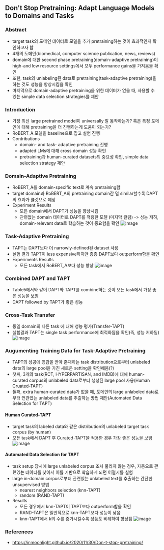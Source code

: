 ## Don't Stop Pretraining: Adapt Language Models to Domains and Tasks

### Abstract
- target task의 도메인 데이터로 모델을 추가 pretraining하는 것이 효과적인지 확인하고자 함
- 4개의 도메인(biomedical, computer science publication, news, reviews)
- domain에 대한 second phase pretraining(domain-adaptive pretraining)이 high-and low resource settings에서 모두 performance gains을 가져옴을 확인 
- 또한, task의 unlabeling된 data로 pretraining(task-adaptive pretraining)을 하는 것도 성능을 향상시킴을 확인
- 마지막으로 domain-adaptive pretraining을 위한 데이터가 없을 때, 사용할 수 있는 simple data selection strategies를 제안

### Introduction
- 가장 최신 large pretrained model이 universally 잘 동작하는가? 혹은 특정 도메인에 대해 pretraining을 더 진행하는게 도움이 되는가?
- RoBERT_A 모델을 baseline으로 잡고 실험 진행
- Contributions
  - domain- and task- adaptive pretraining 진행
  - adapted LMs에 대해 cross domain 성능 확인
  - pretraining과 human-curated datasets의 중요성 확인, simple data selection strategy 제안

### Domain-Adaptive Pretraining
- RoBERT_A를 domain-specific text로 계속 pretraining함
- target domain과 RoBERT_A의 pretraining domain간 덜 similar할수록 DAPT의 효과가 클것으로 예상
- Experiment Results
  - 모든 domain에서 DAPT가 성능을 향상시킴
  - 관련없는 domain 데이터로 DAPT를 적용한 모델 (마지막 컬럼) -> 성능 저하, domain-relevant data로 학습하는 것이 중요함을 확인 
  ![image](https://user-images.githubusercontent.com/48814946/110467055-e15bfe00-8119-11eb-93fd-cefb983eb50d.png)
  
### Task-Adaptive Pretraining
- TAPT는 DAPT보다 더 narrowly-defined된 dataset 사용
- 실험 결과 TAPT이 less expensive하지만 종종 DAPT보다 outperform함을 확인
- Experiments Results
  - 모든 task에서 RoBERT_A보다 성능 향상
  ![image](https://user-images.githubusercontent.com/48814946/110467779-c50c9100-811a-11eb-922e-b40464d11e8c.png)
  
### Combined DAPT and TAPT
- Table5에서와 같이 DAPT와 TAPT를 combine하는 것이 모든 task에서 가장 좋은 성능을 보임
- DAPT followed by TAPT가 좋은 성능

### Cross-Task Transfer
- 동일 domain의 다른 task 에 대해 성능 평가(Transfer-TAPT)
- 실험결과 TAPT는 single task performance에 최적화됨을 확인(즉, 성능 저하됨)
![image](https://user-images.githubusercontent.com/48814946/110468548-cbe7d380-811b-11eb-82e0-603908524038.png)

### Augumenting Training Data for Task-Adaptive Pretraining
- TAPT의 성공에 영감을 받아 존재하는 task distribution으로부터 unlabeled data의 large pool을 가진 새로운 setting을 확인해봄(?)
- 첫째, 3개의 task(RCT, HYPERPARTISAN, and IMDB)에 대해 human-curated corpus의 unlabeled data로부터 생성된 large pool 사용(Human Cruated-TAPT)
- 둘째, extra human-curated data가 없을 때, 도메인의 large unlabeled data로부터 연관있는 unlabeled data를 추출하는 방법 제안(Automated Data Selection for TAPT)

#### Human Curated-TAPT
- target task의 labeled data와 같은 distribution의 unlabeled target task corpus (by human)
- 모든 task에서 DAPT 후 Curated-TAPT을 적용한 경우 가장 좋은 성능을 보임
![image](https://user-images.githubusercontent.com/48814946/110470745-94c6f180-811e-11eb-9ad5-4ffa2a022f71.png)

#### Automated Data Selection for TAPT
- task setup 당시에 large unlabeled corpus 조차 풀리지 않는 경우, 자동으로 관련있는 데이터를 찾아서 이를 기반으로 학습하게 되면 어떨지를 실험
- large in-domain corpus로부터 관련있는 unlabeled text를 추출하는 간단한 unsupervised 방법
  - nearest neighbors selection (knn-TAPT)
  - random (RAND-TAPT)
- Results
  - 모든 경우에서 knn-TAPT이 TAPT보다 outperform함을 확인
  - RAND-TAPT은 일반적으로 knn-TAPT보다 성능이 낮음
  - knn-TAPT에서 k의 수를 증가시킬수록 성능도 비례하여 향상됨
  ![image](https://user-images.githubusercontent.com/48814946/110471465-7f9e9280-811f-11eb-8dec-c773ea53d9a2.png)

### References
- https://inmoonlight.github.io/2020/11/30/Don-t-stop-pretraining/

